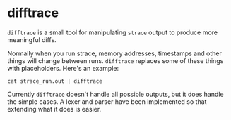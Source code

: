 difftrace
=========

`difftrace` is a small tool for manipulating `strace` output to produce more meaningful diffs.

Normally when you run strace, memory addresses, timestamps and other things will change between runs. `difftrace` replaces some of these things with placeholders. Here's an example:

```
cat strace_run.out | difftrace
```

Currently `difftrace` doesn't handle all possible outputs, but it does handle the simple cases. A lexer and parser have been implemented so that extending what it does is easier.
